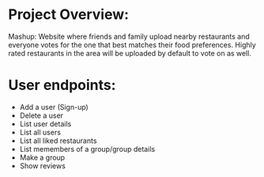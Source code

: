 # Project Overview:
Mashup: Website where friends and family upload nearby restaurants and everyone votes for the one that best matches their food preferences. Highly rated restaurants in the area will be uploaded by default to vote on as well.

# User endpoints:
- Add a user (Sign-up)
- Delete a user
- List user details
- List all users
- List all liked restaurants 
- List memembers of a group/group details
- Make a group
- Show reviews
